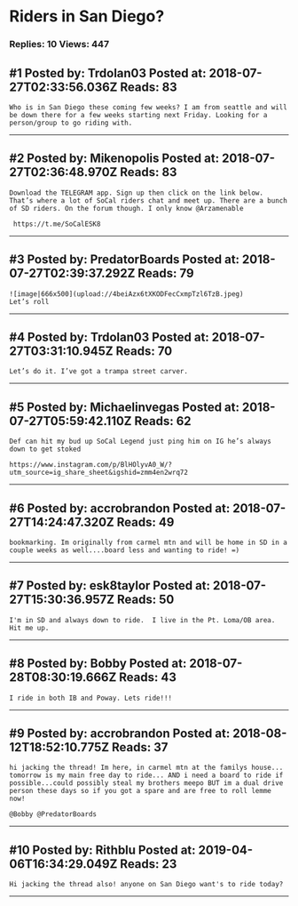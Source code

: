 # Riders in San Diego?

### Replies: 10 Views: 447

## \#1 Posted by: Trdolan03 Posted at: 2018-07-27T02:33:56.036Z Reads: 83

```
Who is in San Diego these coming few weeks? I am from seattle and will be down there for a few weeks starting next Friday. Looking for a person/group to go riding with.
```

---
## \#2 Posted by: Mikenopolis Posted at: 2018-07-27T02:36:48.970Z Reads: 83

```
Download the TELEGRAM app. Sign up then click on the link below. That’s where a lot of SoCal riders chat and meet up. There are a bunch of SD riders. On the forum though. I only know @Arzamenable

 https://t.me/SoCalESK8
```

---
## \#3 Posted by: PredatorBoards Posted at: 2018-07-27T02:39:37.292Z Reads: 79

```
![image|666x500](upload://4beiAzx6tXKODFecCxmpTzl6TzB.jpeg)
Let’s roll
```

---
## \#4 Posted by: Trdolan03 Posted at: 2018-07-27T03:31:10.945Z Reads: 70

```
Let’s do it. I’ve got a trampa street carver.
```

---
## \#5 Posted by: Michaelinvegas Posted at: 2018-07-27T05:59:42.110Z Reads: 62

```
Def can hit my bud up SoCal Legend just ping him on IG he’s always down to get stoked 

https://www.instagram.com/p/BlHOlyvA0_W/?utm_source=ig_share_sheet&igshid=zmm4en2wrq72
```

---
## \#6 Posted by: accrobrandon Posted at: 2018-07-27T14:24:47.320Z Reads: 49

```
bookmarking. Im originally from carmel mtn and will be home in SD in a couple weeks as well....board less and wanting to ride! =)
```

---
## \#7 Posted by: esk8taylor Posted at: 2018-07-27T15:30:36.957Z Reads: 50

```
I'm in SD and always down to ride.  I live in the Pt. Loma/OB area.  Hit me up.
```

---
## \#8 Posted by: Bobby Posted at: 2018-07-28T08:30:19.666Z Reads: 43

```
I ride in both IB and Poway. Lets ride!!!
```

---
## \#9 Posted by: accrobrandon Posted at: 2018-08-12T18:52:10.775Z Reads: 37

```
hi jacking the thread! Im here, in carmel mtn at the familys house... tomorrow is my main free day to ride... AND i need a board to ride if possible...could possibly steal my brothers meepo BUT im a dual drive person these days so if you got a spare and are free to roll lemme now!

@Bobby @PredatorBoards
```

---
## \#10 Posted by: Rithblu Posted at: 2019-04-06T16:34:29.049Z Reads: 23

```
Hi jacking the thread also! anyone on San Diego want's to ride today?
```

---
